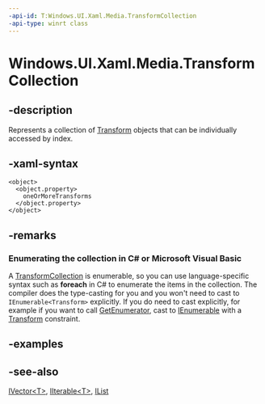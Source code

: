```yaml
---
-api-id: T:Windows.UI.Xaml.Media.TransformCollection
-api-type: winrt class
---
```


<!-- Class syntax.
public class TransformCollection : Windows.Foundation.Collections.IIterable<Windows.UI.Xaml.Media.Transform>, Windows.Foundation.Collections.IVector<Windows.UI.Xaml.Media.Transform>
-->

# Windows.UI.Xaml.Media.TransformCollection

## -description
Represents a collection of [Transform](transform.md) objects that can be individually accessed by index.

## -xaml-syntax
```xaml
<object>
  <object.property>
    oneOrMoreTransforms
  </object.property>
</object>
```


## -remarks
<!--Begin NET note for IEnumerable support-->
### Enumerating the collection in C# or Microsoft Visual Basic

A [TransformCollection](transformcollection.md) is enumerable, so you can use language-specific syntax such as **foreach** in C# to enumerate the items in the collection. The compiler does the type-casting for you and you won't need to cast to `IEnumerable<Transform>` explicitly. If you do need to cast explicitly, for example if you want to call [GetEnumerator](https://docs.microsoft.com/dotnet/api/system.collections.ienumerable.getenumerator), cast to [IEnumerable<T>](https://docs.microsoft.com/dotnet/api/system.collections.generic.ienumerable-1) with a [Transform](transform.md) constraint.


<!--End NET note for IEnumerable support-->

## -examples

## -see-also
[IVector&lt;T&gt;](../windows.foundation.collections/ivector_1.md), [IIterable&lt;T&gt;](../windows.foundation.collections/iiterable_1.md), [IList<T>](https://docs.microsoft.com/dotnet/api/system.collections.generic.ilist-1)